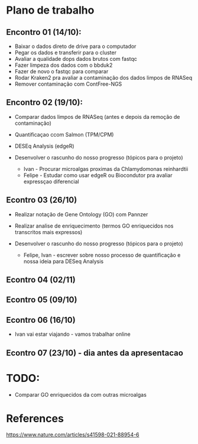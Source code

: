 # Plano de trabalho

## Encontro 01 (14/10):
* Baixar o dados direto de drive para o computador
* Pegar os dados e transferir para o cluster
* Avaliar a qualidade dops dados brutos com fastqc
* Fazer limpeza dos dados com o bbduk2
* Fazer de novo o fastqc para comparar
* Rodar Kraken2 pra avaliar a contaminação dos dados limpos de RNASeq
* Remover contaminação com ContFree-NGS

## Encontro 02 (19/10):
* Comparar dados limpos de RNASeq (antes e depois da remoção de contaminação)
* Quantificaçao ccom Salmon (TPM/CPM)
* DESEq Analysis (edgeR)

* Desenvolver o rascunho do nosso progresso (tópicos para o projeto)
  * Ivan - Procurar microalgas proximas da Chlamydomonas reinhardtii
  * Felipe - Estudar como usar edgeR ou Biocondutor pra avaliar expressçao diferencial

## Econtro 03 (26/10)

* Realizar notação de Gene Ontology (GO) com Pannzer
* Realizar analise de enriquecimento (termos GO enriquecidos nos transcritos mais expressos)

* Desenvolver o rascunho do nosso progresso (tópicos para o projeto)
  * Felipe, Ivan - escrever sobre nosso processo de quantificação e nossa ideia para DESeq Analysis

## Econtro 04 (02/11)

## Econtro 05 (09/10)

## Econtro 06 (16/10)
* Ivan vai estar viajando - vamos trabalhar online

## Econtro 07 (23/10) - dia antes da apresentacao


# TODO:
- Comparar GO enriquecidos da com outras microalgas 


# References
https://www.nature.com/articles/s41598-021-88954-6







